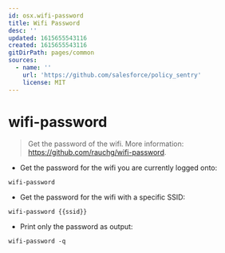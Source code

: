 ```yaml
---
id: osx.wifi-password
title: Wifi Password
desc: ''
updated: 1615655543116
created: 1615655543116
gitDirPath: pages/common
sources:
  - name: ''
    url: 'https://github.com/salesforce/policy_sentry'
    license: MIT
---
```

# wifi-password

> Get the password of the wifi.
> More information: <https://github.com/rauchg/wifi-password>.

- Get the password for the wifi you are currently logged onto:

`wifi-password`

- Get the password for the wifi with a specific SSID:

`wifi-password {{ssid}}`

- Print only the password as output:

`wifi-password -q`

